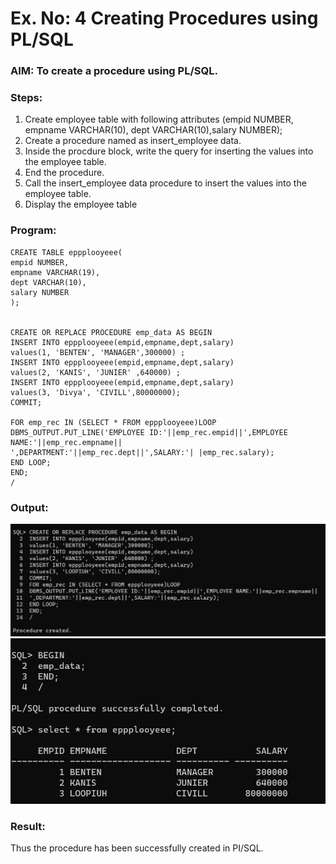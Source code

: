 # Ex. No: 4 Creating Procedures using PL/SQL

### AIM: To create a procedure using PL/SQL.

### Steps:
1. Create employee table with following attributes (empid NUMBER, empname VARCHAR(10), dept VARCHAR(10),salary NUMBER);
2. Create a procedure named as insert_employee data.
3. Inside the procdure block, write the query for inserting the values into the employee table.
4. End the procedure.
5. Call the insert_employee data procedure to insert the values into the employee table.
6. Display the employee table

### Program:
```
CREATE TABLE eppplooyeee(
empid NUMBER,
empname VARCHAR(19),
dept VARCHAR(10),
salary NUMBER
);


CREATE OR REPLACE PROCEDURE emp_data AS BEGIN
INSERT INTO eppplooyeee(empid,empname,dept,salary)
values(1, 'BENTEN', 'MANAGER',300000) ;
INSERT INTO eppplooyeee(empid,empname,dept,salary)
values(2, 'KANIS', 'JUNIER' ,640000) ;
INSERT INTO eppplooyeee(empid,empname,dept,salary)
values(3, 'Divya', 'CIVILL',80000000);
COMMIT;

FOR emp_rec IN (SELECT * FROM eppplooyeee)LOOP
DBMS_OUTPUT.PUT_LINE('EMPLOYEE ID:'||emp_rec.empid||',EMPLOYEE NAME:'||emp_rec.empname||
',DEPARTMENT:'||emp_rec.dept||',SALARY:'| |emp_rec.salary);
END LOOP;
END;
/

```
### Output:
![output](./a.png)
![output](./b.png)

### Result:
Thus the procedure has been successfully created in PI/SQL.
